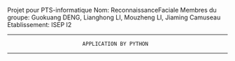Projet pour PTS-informatique
Nom: ReconnaissanceFaciale
Membres du groupe: Guokuang DENG, Lianghong LI, Mouzheng LI, Jiaming Camuseau
Etablissement: ISEP I2

_____________________________________________________________________________________
                            APPLICATION BY PYTHON
_____________________________________________________________________________________